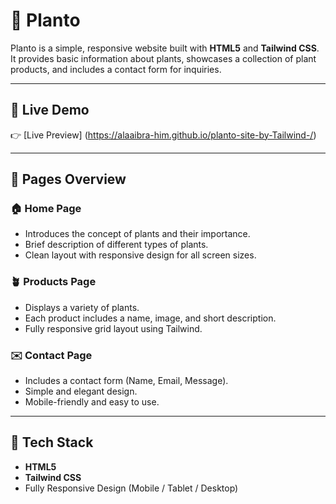 # 🌿 Planto

Planto is a simple, responsive website built with **HTML5** and **Tailwind CSS**.  
It provides basic information about plants, showcases a collection of plant products, and includes a contact form for inquiries.

---

## 🔗 Live Demo

👉 [Live Preview] (https://alaaibra-him.github.io/planto-site-by-Tailwind-/)

---

## 📁 Pages Overview

### 🏠 Home Page
- Introduces the concept of plants and their importance.
- Brief description of different types of plants.
- Clean layout with responsive design for all screen sizes.

### 🪴 Products Page
- Displays a variety of plants.
- Each product includes a name, image, and short description.
- Fully responsive grid layout using Tailwind.

### ✉️ Contact Page
- Includes a contact form (Name, Email, Message).
- Simple and elegant design.
- Mobile-friendly and easy to use.

---

## 🧰 Tech Stack

- **HTML5**
- **Tailwind CSS**
- Fully Responsive Design (Mobile / Tablet / Desktop)
